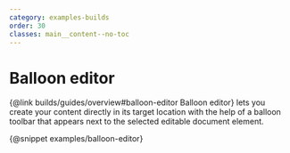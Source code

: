 ```yaml
---
category: examples-builds
order: 30
classes: main__content--no-toc
---
```


# Balloon editor

{@link builds/guides/overview#balloon-editor Balloon editor} lets you create your content directly in its target location with the help of a balloon toolbar that appears next to the selected editable document element.

{@snippet examples/balloon-editor}
